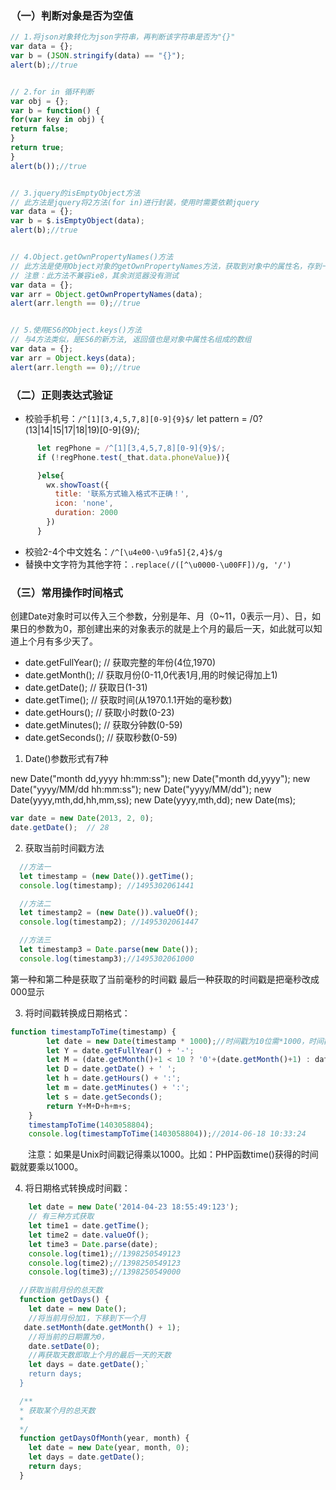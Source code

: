 ### （一）判断对象是否为空值

```js
// 1.将json对象转化为json字符串，再判断该字符串是否为"{}"
var data = {};
var b = (JSON.stringify(data) == "{}");
alert(b);//true


// 2.for in 循环判断
var obj = {};
var b = function() {
for(var key in obj) {
return false;
}
return true;
}
alert(b());//true


// 3.jquery的isEmptyObject方法
// 此方法是jquery将2方法(for in)进行封装，使用时需要依赖jquery
var data = {};
var b = $.isEmptyObject(data);
alert(b);//true


// 4.Object.getOwnPropertyNames()方法
// 此方法是使用Object对象的getOwnPropertyNames方法，获取到对象中的属性名，存到一个数组中，返回数组对象，我们可以通过判断数组的length来判断此对象是否为空
// 注意：此方法不兼容ie8，其余浏览器没有测试
var data = {};
var arr = Object.getOwnPropertyNames(data);
alert(arr.length == 0);//true


// 5.使用ES6的Object.keys()方法
// 与4方法类似，是ES6的新方法, 返回值也是对象中属性名组成的数组
var data = {};
var arr = Object.keys(data);
alert(arr.length == 0);//true
```


### （二）正则表达式验证

- 校验手机号：`/^[1][3,4,5,7,8][0-9]{9}$/`
    let pattern = /0?(13|14|15|17|18|19)[0-9]{9}/;

```js
      let regPhone = /^[1][3,4,5,7,8][0-9]{9}$/;
      if (!regPhone.test(_that.data.phoneValue)){

      }else{
        wx.showToast({
          title: '联系方式输入格式不正确！',
          icon: 'none',
          duration: 2000
        })
      }
```

- 校验2-4个中文姓名：`/^[\u4e00-\u9fa5]{2,4}$/g`
- 替换中文字符为其他字符：`.replace(/([^\u0000-\u00FF])/g, '/')`

### （三）常用操作时间格式

创建Date对象时可以传入三个参数，分别是年、月（0~11，0表示一月）、日，如果日的参数为0，那创建出来的对象表示的就是上个月的最后一天，如此就可以知道上个月有多少天了。
- date.getFullYear(); // 获取完整的年份(4位,1970)
- date.getMonth(); // 获取月份(0-11,0代表1月,用的时候记得加上1)
- date.getDate(); // 获取日(1-31)
- date.getTime(); // 获取时间(从1970.1.1开始的毫秒数)
- date.getHours(); // 获取小时数(0-23)
- date.getMinutes(); // 获取分钟数(0-59)
- date.getSeconds(); // 获取秒数(0-59)

1. Date()参数形式有7种

new Date("month dd,yyyy hh:mm:ss");
new Date("month dd,yyyy");
new Date("yyyy/MM/dd hh:mm:ss");
new Date("yyyy/MM/dd");
new Date(yyyy,mth,dd,hh,mm,ss);
new Date(yyyy,mth,dd);
new Date(ms);

```js
var date = new Date(2013, 2, 0);
date.getDate();  // 28
```

2. 获取当前时间戳方法

```js
  //方法一
  let timestamp = (new Date()).getTime();
  console.log(timestamp); //1495302061441

  //方法二
  let timestamp2 = (new Date()).valueOf();
  console.log(timestamp2); //1495302061447

  //方法三
  let timestamp3 = Date.parse(new Date());
  console.log(timestamp3);//1495302061000
 ```

  第一种和第二种是获取了当前毫秒的时间戳
  最后一种获取的时间戳是把毫秒改成000显示

3. 将时间戳转换成日期格式：

```js
function timestampToTime(timestamp) {
        let date = new Date(timestamp * 1000);//时间戳为10位需*1000，时间戳为13位的话不需乘1000
        let Y = date.getFullYear() + '-';
        let M = (date.getMonth()+1 < 10 ? '0'+(date.getMonth()+1) : date.getMonth()+1) + '-';
        let D = date.getDate() + ' ';
        let h = date.getHours() + ':';
        let m = date.getMinutes() + ':';
        let s = date.getSeconds();
        return Y+M+D+h+m+s;
    }
    timestampToTime(1403058804);
    console.log(timestampToTime(1403058804));//2014-06-18 10:33:24
```

　　注意：如果是Unix时间戳记得乘以1000。比如：PHP函数time()获得的时间戳就要乘以1000。

4. 将日期格式转换成时间戳：

```js
    let date = new Date('2014-04-23 18:55:49:123');
    // 有三种方式获取
    let time1 = date.getTime();
    let time2 = date.valueOf();
    let time3 = Date.parse(date);
    console.log(time1);//1398250549123
    console.log(time2);//1398250549123
    console.log(time3);//1398250549000
```



```js
  //获取当前月份的总天数
  function getDays() {
    let date = new Date();
    //将当前月份加1，下移到下一个月
   date.setMonth(date.getMonth() + 1);
    //将当前的日期置为0，
    date.setDate(0);
    //再获取天数即取上个月的最后一天的天数
    let days = date.getDate();`
    return days;
  }
```

```js
  /**
  * 获取某个月的总天数
  *
  */
  function getDaysOfMonth(year, month) {
    let date = new Date(year, month, 0);
    let days = date.getDate();
    return days;
  }
```